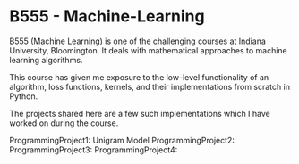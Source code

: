 # B555 - Machine-Learning

B555 (Machine Learning) is one of the challenging courses at Indiana University, Bloomington. It deals with mathematical approaches to machine learning algorithms.

This course has given me exposure to the low-level functionality of an algorithm, loss functions, kernels, and their implementations from scratch in Python.

The projects shared here are a few such implementations which I have worked on during the course.

ProgrammingProject1: Unigram Model
ProgrammingProject2:
ProgrammingProject3:
ProgrammingProject4:
